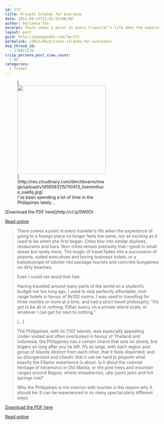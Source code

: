 ```yaml
---
id: 173
title: Private Islands for Everyone
date: 2011-04-13T22:01:52+00:00
author: Adrianna Tan
excerpt: There comes a point in every traveller’s life when the experience of going to a foreign place no longer feels the same, nor as exciting as it used to be when she first began. Cities blur into similar skylines, restaurants and bars. Non-cities remain precisely that—good in small doses but rarely more. The magic of travel fades into a succession of airports, suited executives and boring business hotels, or a kaleidoscope of lobster-red package tourists and concrete bungalows on dirty beaches. Even I could not avoid that fate.
layout: post
guid: http://popagandhi.com/?p=173
permalink: /2011/04/private-islands-for-everyone/
dsq_thread_id:
  - 278417276
crisp_persona_post_view_count:
  - 95
categories:
  - Travel
---
```

<figure id="attachment_175" style="width: 290px" class="wp-caption alignleft">[<img src="http://res.cloudinary.com/dmchbvarm/image/upload/c_crop,h_290,w_290,x_175,y_0/v1456563115/110413_livemintluxe_xae6ij.jpg" alt="" title="110413_livemintluxe" width="290" height="290" class="size-thumbnail wp-image-175" />](http://res.cloudinary.com/dmchbvarm/image/upload/v1456563115/110413_livemintluxe_xae6ij.jpg)<figcaption class="wp-caption-text">I've been spending a lot of time in the Philippines lately...</figcaption></figure>[Download the PDF here](http://cl.ly/5W0O)
  
[Read online](http://www.livemint.com/articles/2011/03/24194106/King-of-your-island.html)

> There comes a point in every traveller’s life when the experience of going to a foreign place no longer feels the same, nor as exciting as it used to be when she first began. Cities blur into similar skylines, restaurants and bars. Non-cities remain precisely that—good in small doses but rarely more. The magic of travel fades into a succession of airports, suited executives and boring business hotels, or a kaleidoscope of lobster-red package tourists and concrete bungalows on dirty beaches.
> 
> Even I could not avoid that fate.
> 
> Having travelled around many parts of the world on a student’s budget not too long ago, I used to skip perfectly affordable, mid-range hotels in favour of Rs100 rooms. I was used to travelling for three months or more at a time, and had a strict travel philosophy: “It’s got to be all or nothing. Either luxury on a private island scale, or whatever I can get for next to nothing.”
> 
> [&#8230;]
> 
> The Philippines, with its 7,107 islands, was especially appealing. Under-visited and often overlooked in favour of Thailand and Indonesia, the Philippines has a certain charm that sets on slowly, but lingers on long after you’ve left. It’s so large, with each region and group of islands distinct from each other, that it feels disjointed; and so disorganized and chaotic that it can be hard to pinpoint what exactly the Filipino experience is about. Is it about the colonial heritage of Intramuros in Old Manila, or the pine trees and mountain ranges around Baguio, where strawberries, ube (yam) jams and hot springs rule?
> 
> Why the Philippines is not overrun with tourists is the reason why it should be: It can be experienced in so many spectacularly different ways.

[Download the PDF here](http://cl.ly/5W0O)
  
[Read online](http://www.livemint.com/articles/2011/03/24194106/King-of-your-island.html)